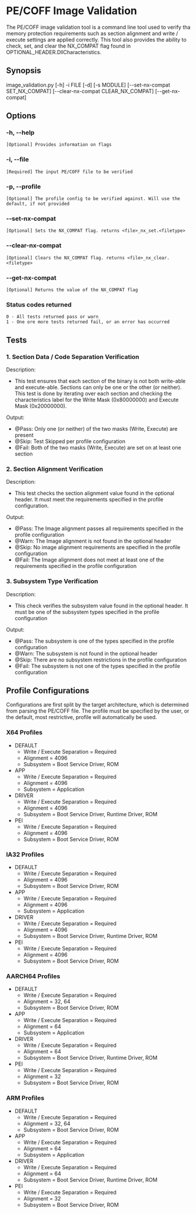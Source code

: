 # PE/COFF Image Validation

The PE/COFF image validation tool is a command line tool used to verify tha
memory protection requirements such as section alignment and write / execute
settings are applied correctly. This tool also provides the ability to check,
set, and clear the NX_COMPAT flag found in OPTIONAL_HEADER.DllCharacteristics.

## Synopsis

image_validation.py [-h] -i FILE [-d] [-s MODULE] [--set-nx-compat SET_NX_COMPAT] [--clear-nx-compat CLEAR_NX_COMPAT] [--get-nx-compat]

## Options

### -h, --help

    [Optional] Provides information on flags

### -i, --file

    [Required] The input PE/COFF file to be verified

### -p, --profile

    [Optional] The profile config to be verified against. Will use the default, if not provided

### --set-nx-compat

    [Optional] Sets the NX_COMPAT flag. returns <file>_nx_set.<filetype>

### --clear-nx-compat

    [Optional] Clears the NX_COMPAT flag. returns <file>_nx_clear.<filetype>

### --get-nx-compat

    [Optional] Returns the value of the NX_COMPAT flag

### Status codes returned

    0 - All tests returned pass or warn
    1 - One ore more tests returned fail, or an error has occurred

## Tests

### 1. Section Data / Code Separation Verification

Description:

- This test ensures that each section of the binary is not both write-able and
execute-able. Sections can only be one or the other (or neither). This test is
done by iterating over each section and checking the characteristics label for
the Write Mask (0x80000000) and Execute Mask (0x20000000).

Output:

- @Pass: Only one (or neither) of the two masks (Write, Execute) are present
- @Skip: Test Skipped per profile configuration
- @Fail: Both of the two masks (Write, Execute) are set on at least one section

### 2. Section Alignment Verification

Description:

- This test checks the section alignment value found in the optional header.
It must meet the requirements specified in the profile configuration.

Output:

- @Pass: The Image alignment passes all requirements specified in the profile configuration
- @Warn: The Image alignment is not found in the optional header
- @Skip: No image alignment requirements are specified in the profile configuration
- @Fail: The Image alignment does not meet at least one of the requirements
specified in the profile configuration

### 3. Subsystem Type Verification

Description:

- This check verifies the subsystem value found in the optional header.
It must be one of the subsystem types specified in the profile configuration

Output:

- @Pass: The subsystem is one of the types specified in the profile configuration
- @Warn: The subsystem is not found in the optional header
- @Skip: There are no subsystem restrictions in the profile configuration
- @Fail: The subsystem is not one of the types specified in the profile configuration

## Profile Configurations

Configurations are first split by the target architecture, which is determined
from parsing the PE/COFF file. The profile must be specified by the user, or
the default, most restrictive, profile will automatically be used.

### X64 Profiles

- DEFAULT
  - Write / Execute Separation = Required
  - Alignment = 4096
  - Subsystem = Boot Service Driver, ROM
- APP
  - Write / Execute Separation = Required
  - Alignment = 4096
  - Subsystem = Application
- DRIVER
  - Write / Execute Separation = Required
  - Alignment = 4096
  - Subsystem = Boot Service Driver, Runtime Driver, ROM
- PEI
  - Write / Execute Separation = Required
  - Alignment = 4096
  - Subsystem = Boot Service Driver, ROM

### IA32 Profiles

- DEFAULT
  - Write / Execute Separation = Required
  - Alignment = 4096
  - Subsystem = Boot Service Driver, ROM
- APP
  - Write / Execute Separation = Required
  - Alignment = 4096
  - Subsystem = Application
- DRIVER
  - Write / Execute Separation = Required
  - Alignment = 4096
  - Subsystem = Boot Service Driver, Runtime Driver, ROM
- PEI
  - Write / Execute Separation = Required
  - Alignment = 4096
  - Subsystem = Boot Service Driver, ROM

### AARCH64 Profiles

- DEFAULT
  - Write / Execute Separation = Required
  - Alignment = 32, 64
  - Subsystem = Boot Service Driver, ROM
- APP
  - Write / Execute Separation = Required
  - Alignment = 64
  - Subsystem = Application
- DRIVER
  - Write / Execute Separation = Required
  - Alignment = 64
  - Subsystem = Boot Service Driver, Runtime Driver, ROM
- PEI
  - Write / Execute Separation = Required
  - Alignment = 32
  - Subsystem = Boot Service Driver, ROM

### ARM Profiles

- DEFAULT
  - Write / Execute Separation = Required
  - Alignment = 32, 64
  - Subsystem = Boot Service Driver, ROM
- APP
  - Write / Execute Separation = Required
  - Alignment = 64
  - Subsystem = Application
- DRIVER
  - Write / Execute Separation = Required
  - Alignment = 64
  - Subsystem = Boot Service Driver, Runtime Driver, ROM
- PEI
  - Write / Execute Separation = Required
  - Alignment = 32
  - Subsystem = Boot Service Driver, ROM
